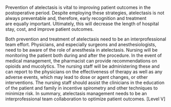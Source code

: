 Prevention of atelectasis is vital to improving patient outcomes in the postoperative period. Despite employing these strategies, atelectasis is not always preventable and, therefore, early recognition and treatment are equally important. Ultimately, this will decrease the length of hospital stay, cost, and improve patient outcomes.

Both prevention and treatment of atelectasis need to be an interprofessional team effort. Physicians, and especially surgeons and anesthesiologists, need to be aware of the role of anesthesia in atelectasis. Nursing will be monitoring the patient both during and after the procedure. In the event of medical management, the pharmacist can provide recommendations on opioids and mucolytics. The nursing staff will be administering these and can report to the physicians on the effectiveness of therapy as well as any adverse events, which may lead to dose or agent changes, or other interventions. The nursing staff should assist the clinicians in the education of the patient and family in incentive spirometry and other techniques to minimize risk. In summary, atelectasis management needs to be an interprofessional team collaboration to optimize patient outcomes. [Level V]